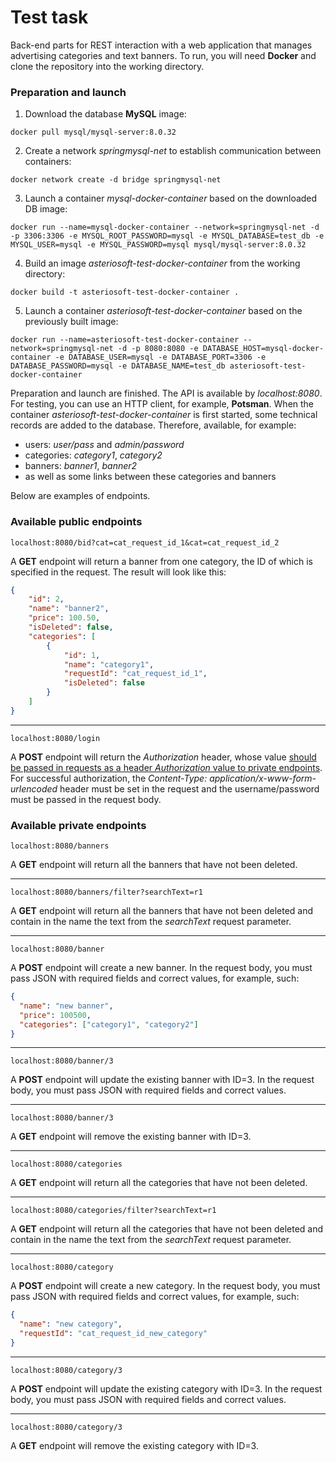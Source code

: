 <h1>Test task</h1>

Back-end parts for REST interaction with a web application that manages advertising categories and text banners.
To run, you will need <strong>Docker</strong> and clone the repository into the working directory.

<h3>Preparation and launch</h3>

1. Download the database <strong>MySQL</strong> image:
```
docker pull mysql/mysql-server:8.0.32
```
2. Create a network <em>springmysql-net</em> to establish communication between containers:
```
docker network create -d bridge springmysql-net
```
3. Launch a container <em>mysql-docker-container</em> based on the downloaded DB image:
```
docker run --name=mysql-docker-container --network=springmysql-net -d -p 3306:3306 -e MYSQL_ROOT_PASSWORD=mysql -e MYSQL_DATABASE=test_db -e MYSQL_USER=mysql -e MYSQL_PASSWORD=mysql mysql/mysql-server:8.0.32
```
4. Build an image <em>asteriosoft-test-docker-container</em> from the working directory:
```
docker build -t asteriosoft-test-docker-container .
```
5. Launch a container <em>asteriosoft-test-docker-container</em> based on the previously built image:
```
docker run --name=asteriosoft-test-docker-container --network=springmysql-net -d -p 8080:8080 -e DATABASE_HOST=mysql-docker-container -e DATABASE_USER=mysql -e DATABASE_PORT=3306 -e DATABASE_PASSWORD=mysql -e DATABASE_NAME=test_db asteriosoft-test-docker-container
```
Preparation and launch are finished. The API is available by <em>localhost:8080</em>. For testing, you can use an HTTP client, for example, <strong>Potsman</strong>.
When the container <em>asteriosoft-test-docker-container</em> is first started, some technical records are added to the database.
Therefore, available, for example:
- users: <em>user/pass</em> and <em>admin/password</em>
- categories: <em>category1</em>, <em>category2</em>
- banners: <em>banner1</em>, <em>banner2</em>
- as well as some links between these categories and banners

Below are examples of endpoints.

<h3>Available public endpoints</h3>

```
localhost:8080/bid?cat=cat_request_id_1&cat=cat_request_id_2 
```
A <strong>GET</strong> endpoint will return a banner from one category, the ID of which is specified in the request.
The result will look like this:
```json
{
    "id": 2,
    "name": "banner2",
    "price": 100.50,
    "isDeleted": false,
    "categories": [
        {
            "id": 1,
            "name": "category1",
            "requestId": "cat_request_id_1",
            "isDeleted": false
        }
    ]
}
```
***
```
localhost:8080/login
```
A <strong>POST</strong> endpoint will return the <em>Authorization</em> header, whose value <u>should be passed in requests as a header <em>Authorization</em> value to private endpoints</u>.
For successful authorization, the <em>Content-Type: application/x-www-form-urlencoded</em> header must be set in the request and the username/password must be passed in the request body.

<h3>Available private endpoints</h3>

```
localhost:8080/banners
```
A <strong>GET</strong> endpoint will return all the banners that have not been deleted.
***
```
localhost:8080/banners/filter?searchText=r1
```
A <strong>GET</strong> endpoint will return all the banners that have not been deleted and contain in the name the text from the <em>searchText</em> request parameter.
***
```
localhost:8080/banner
```
A <strong>POST</strong> endpoint will create a new banner. In the request body, you must pass JSON with required fields and correct values, for example, such:
```json
{
  "name": "new banner",
  "price": 100500,
  "categories": ["category1", "category2"]
}
```
***
```
localhost:8080/banner/3
```
A <strong>POST</strong> endpoint will update the existing banner with ID=3. In the request body, you must pass JSON with required fields and correct values.
***
```
localhost:8080/banner/3
```
A <strong>GET</strong> endpoint will remove the existing banner with ID=3.
***
```
localhost:8080/categories
```
A <strong>GET</strong> endpoint will return all the categories that have not been deleted.
***
```
localhost:8080/categories/filter?searchText=r1
```
A <strong>GET</strong> endpoint will return all the categories that have not been deleted and contain in the name the text from the <em>searchText</em> request parameter.
***
```
localhost:8080/category
```
A <strong>POST</strong> endpoint will create a new category. In the request body, you must pass JSON with required fields and correct values, for example, such:
```json
{
  "name": "new category",
  "requestId": "cat_request_id_new_category"
}
```
***
```
localhost:8080/category/3
```
A <strong>POST</strong> endpoint will update the existing category with ID=3. In the request body, you must pass JSON with required fields and correct values.
***
```
localhost:8080/category/3
```
A <strong>GET</strong> endpoint will remove the existing category with ID=3.